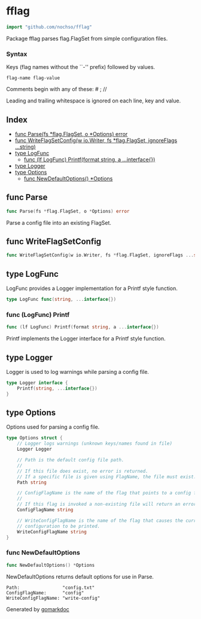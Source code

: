 <!-- Code generated by gomarkdoc. DO NOT EDIT -->

# fflag

```go
import "github.com/nochso/fflag"
```

Package fflag parses flag\.FlagSet from simple configuration files\.

### Syntax

Keys \(flag names without the \`\`\-'' prefix\) followed by values\.

```
flag-name flag-value
```

Comments begin with any of these: \# ; //

Leading and trailing whitespace is ignored on each line\, key and value\.

## Index

- [func Parse(fs *flag.FlagSet, o *Options) error](<#func-parse>)
- [func WriteFlagSetConfig(w io.Writer, fs *flag.FlagSet, ignoreFlags ...string)](<#func-writeflagsetconfig>)
- [type LogFunc](<#type-logfunc>)
  - [func (lf LogFunc) Printf(format string, a ...interface{})](<#func-logfunc-printf>)
- [type Logger](<#type-logger>)
- [type Options](<#type-options>)
  - [func NewDefaultOptions() *Options](<#func-newdefaultoptions>)


## func Parse

```go
func Parse(fs *flag.FlagSet, o *Options) error
```

Parse a config file into an existing FlagSet\.

## func WriteFlagSetConfig

```go
func WriteFlagSetConfig(w io.Writer, fs *flag.FlagSet, ignoreFlags ...string)
```

## type LogFunc

LogFunc provides a Logger implementation for a Printf style function\.

```go
type LogFunc func(string, ...interface{})
```

### func \(LogFunc\) Printf

```go
func (lf LogFunc) Printf(format string, a ...interface{})
```

Printf implements the Logger interface for a Printf style function\.

## type Logger

Logger is used to log warnings while parsing a config file\.

```go
type Logger interface {
    Printf(string, ...interface{})
}
```

## type Options

Options used for parsing a config file\.

```go
type Options struct {
    // Logger logs warnings (unknown keys/names found in file)
    Logger Logger

    // Path is the default config file path.
    //
    // If this file does exist, no error is returned.
    // If a specific file is given using FlagName, the file must exist.
    Path string

    // ConfigFlagName is the name of the flag that points to a config file.
    //
    // If this flag is invoked a non-existing file will return an error.
    ConfigFlagName string

    // WriteConfigFlagName is the name of the flag that causes the current
    // configuration to be printed.
    WriteConfigFlagName string
}
```

### func NewDefaultOptions

```go
func NewDefaultOptions() *Options
```

NewDefaultOptions returns default options for use in Parse\.

```
Path:                "config.txt"
ConfigFlagName:      "config"
WriteConfigFlagName: "write-config"
```



Generated by [gomarkdoc](<https://github.com/princjef/gomarkdoc>)
